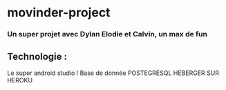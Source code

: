 # movinder-project


### Un super projet avec Dylan Elodie et Calvin, un max de fun


## Technologie :

Le super android studio !
Base de donnée POSTEGRESQL HEBERGER SUR HEROKU
